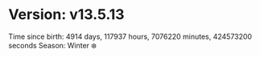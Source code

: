 # Version: v13.5.13
Time since birth: 4914 days, 117937 hours, 7076220 minutes, 424573200 seconds
Season: Winter ❄️
